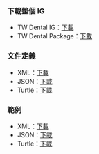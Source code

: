 ### 下載整個 IG
- TW Dental IG：[下載](full-ig.zip)
- TW Dental Package：[下載](package.tgz)

### 文件定義
- XML：[下載](definitions.xml.zip)
- JSON：[下載](definitions.json.zip)
- Turtle：[下載](definitions.ttl.zip)

### 範例
- XML：[下載](examples.xml.zip)
- JSON：[下載](examples.json.zip)
- Turtle：[下載](examples.ttl.zip)
